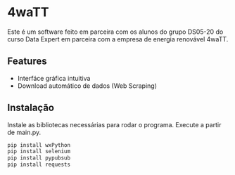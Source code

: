 # 4waTT

Este é um software feito em parceira com os alunos do grupo DS05-20 do curso Data Expert em parceira com a empresa de energia renovável 4waTT.

## Features
- Interfáce gráfica intuitiva
- Download automático de dados (Web Scraping)

## Instalação

Instale as bibliotecas necessárias para rodar o programa. Execute a partir de main.py.

```sh
pip install wxPython
pip install selenium
pip install pypubsub
pip install requests
```